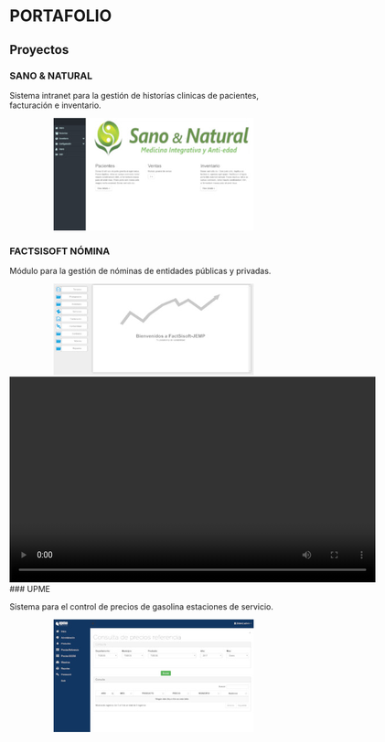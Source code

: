 # PORTAFOLIO

## Proyectos

### SANO & NATURAL

Sistema intranet para la gestión de historías clinicas de pacientes, facturación e inventario.

<center><img src="img/sanoynatural.jpg" alt="Sano & Natural" /></center>

### FACTSISOFT NÓMINA

Módulo para la gestión de nóminas de entidades públicas y privadas.

<center><img src="img/factsisoft.jpg" alt="FACTSISOFT Nómina" /></center>
<video width="640" height="360" id="player1" preload="none">
    <source type="video/youtube" src="http://www.youtube.com/watch?v=nOEw9iiopwI" />
</video>
### UPME

Sistema para el control de precios de gasolina estaciones de servicio.

<center><img src="img/upme.jpg" alt="UPME" /></center>
